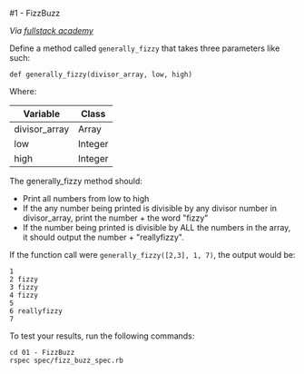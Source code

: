 #1 - FizzBuzz

_Via [fullstack academy](http://www.fullstackacademy.com/basecamp)_

Define a method called `generally_fizzy` that takes three parameters like such:

`def generally_fizzy(divisor_array, low, high)`

Where:

| Variable      | Class       |
| ------------- |-------------|
| divisor_array | Array       |
| low           | Integer     |
| high          | Integer     |

The generally_fizzy method should:

* Print all numbers from low to high
* If the any number being printed is divisible by any divisor number in divisor_array, print the number + the word "fizzy"
* If the number being printed is divisible by ALL the numbers in the array, it should output the number + "reallyfizzy".

If the function call were `generally_fizzy([2,3], 1, 7)`, the output would be:

```
1
2 fizzy
3 fizzy
4 fizzy
5
6 reallyfizzy
7
```

To test your results, run the following commands:

```
cd 01 - FizzBuzz
rspec spec/fizz_buzz_spec.rb
```
